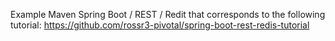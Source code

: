 Example Maven Spring Boot / REST / Redit that corresponds to the following tutorial: https://github.com/rossr3-pivotal/spring-boot-rest-redis-tutorial
